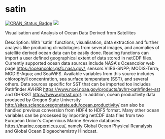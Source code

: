 # satin

[![CRAN\_Status\_Badge](https://www.r-pkg.org/badges/version/satin)](https://cran.r-project.org/package=satin)
[![](https://cranlogs.r-pkg.org/badges/satin)](https://cran.r-project.org/package=satin)

Visualisation and Analysis of Ocean Data Derived from Satellites

Description: With 'satin' functions, visualisation, data extraction and further analysis like producing climatologies from several images, and anomalies of satellite derived ocean data can be easily done.  Reading functions can import a user defined geographical extent of data stored in netCDF files.  Currently supported ocean data sources include NASA's Oceancolor web page <https://oceancolor.gsfc.nasa.gov/>, sensors VIIRS-SNPP; MODIS-Terra; MODIS-Aqua; and SeaWiFS.  Available variables from this source includes chlorophyll concentration, sea surface temperature (SST), and several others.  Data sources specific for SST that can be imported too includes Pathfinder AVHRR <https://www.ncei.noaa.gov/products/avhrr-pathfinder-sst> and GHRSST <https://www.ghrsst.org/>.  In addition, ocean productivity data produced by Oregon State University <http://sites.science.oregonstate.edu/ocean.productivity/> can also be handled previous conversion from HDF4 to HDF5 format.  Many other ocean variables can be processed by importing netCDF data files from two European Union's Copernicus Marine Service databases <https://marine.copernicus.eu/>, namely Global Ocean Physical Reanalysis and Global Ocean Biogeochemistry Hindcast.
